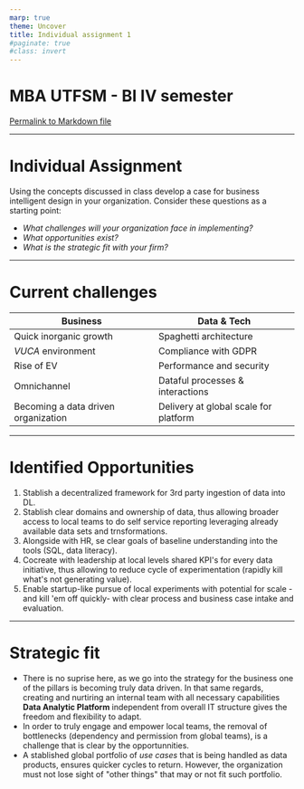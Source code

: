 ```yaml
---
marp: true
theme: Uncover
title: Individual assignment 1
#paginate: true
#class: invert
---
```

# MBA UTFSM - BI IV semester
[Permalink to Markdown file](https://github.com/cderamond/mba_UTFSM_BI/blob/f6b1f528cdf837aa7d5ddafb2398357edc76d474/Ind1/ind1.md)

---
# Individual Assignment
Using the concepts discussed in class develop a case for business intelligent design in your organization. Consider these questions as a starting point: 
* _What challenges will your organization face in implementing?_
* _What opportunities exist?_
* _What is the strategic fit with your firm?_

---
# Current challenges

| **Business** | **Data & Tech** |
|------- | ------ |
| Quick inorganic growth | Spaghetti architecture |
| _VUCA_ environment | Compliance with GDPR   |
| Rise of EV  | Performance and security  |
| Omnichannel  | Dataful processes & interactions  |
| Becoming a data driven organization  | Delivery at global scale for platform  |

---
# Identified Opportunities
1. Stablish a decentralized framework for 3rd party ingestion of data into DL. 
2. Stablish clear domains and ownership of data, thus allowing broader access to local teams to do self service reporting leveraging already available data sets and trnsformations.
3. Alongside with HR, se clear goals of baseline understanding into the tools (SQL, data literacy).
4. Cocreate with leadership at local levels shared KPI's for every data initiative, thus allowing to reduce cycle of experimentation (rapidly kill what's not generating value).
5. Enable startup-like pursue of local experiments with potential for scale -and kill 'em off quickly- with clear process and business case intake and evaluation.

---
# Strategic fit
* There is no suprise here, as we go into the strategy for the business one of the pillars is becoming truly data driven. In that same regards, creating and nurtiring an internal team with all necessary capabilities **Data Analytic Platform** independent from overall IT structure gives the freedom and flexibility to adapt.
* In order to truly engage and empower local teams, the removal of bottlenecks (dependency and permission from global teams), is a challenge that is clear by the opportunnities.
* A stablished global portfolio of _use cases_ that is being handled as data products, ensures quicker cycles to return. However, the organization must not lose sight of "other things" that may or not fit such portfolio. 
